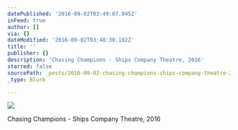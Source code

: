 ```yaml
---
datePublished: '2016-09-02T03:49:07.045Z'
inFeed: true
author: []
via: {}
dateModified: '2016-09-02T03:48:30.182Z'
title: ''
publisher: {}
description: 'Chasing Champions - Ships Company Theatre, 2016'
starred: false
sourcePath: _posts/2016-09-02-chasing-champions-ships-company-theatre-2016.md
_type: Blurb

---
```

![](https://the-grid-user-content.s3-us-west-2.amazonaws.com/dc02f79e-beb1-442f-af74-269e4eb4ab9c.jpg)

Chasing Champions - Ships Company Theatre, 2016